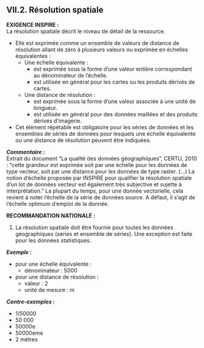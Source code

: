 ## VII.2. Résolution spatiale
**EXIGENCE INSPIRE :**  
La résolution spatiale décrit le niveau de détail de la ressource.
- Elle est exprimée comme un ensemble de valeurs de distance de résolution allant de zéro à plusieurs valeurs ou exprimée en échelles équivalentes :
  - Une échelle équivalente :
    - est exprimée sous la forme d’une valeur entière correspondant au dénominateur de l’échelle.
    - est utilisée en général pour les cartes ou les produits dérivés de cartes.
  - Une distance de résolution :
    - est exprimée sous la forme d’une valeur associée à une unité de longueur.
    - est utilisée en général pour des données maillées et des produits dérivés d’imagerie.
- Cet élément répétable est obligatoire pour les séries de données et les ensembles de séries de données pour lesquels une échelle équivalente ou une distance de résolution peuvent être indiquées.

**_Commentaire :_**    
Extrait du document “La qualité des données géographiques”, CERTU, 2010 : “cette grandeur est exprimée soit par une échelle pour les données de type vecteur, soit par une distance pour les données de type raster. (...) La notion d’échelle proposée par INSPIRE pour qualifier la résolution spatiale d’un lot de données vecteur est également très subjective et sujette à interprétation.” La plupart du temps, pour une donnée vectorielle, cela revient à noter l’échelle de la série de données source. A défaut, il s’agit de l’échelle optimum d’emploi de la donnée.

**RECOMMANDATION NATIONALE :**  
1. La résolution spatiale doit être fournie pour toutes les données géographiques (séries et ensemble de séries). Une exception est faite pour les données statistiques.

**_Exemple :_**  
- pour une échelle équivalente :
  - dénominateur : 5000
- pour une distance de résolution :
  - valeur : 2
  - unité de mesure : m

**_Contre-exemples :_**    
- 1/50000  
- 50 000  
- 50000e  
- 50000eme  
- 2 mètres  
